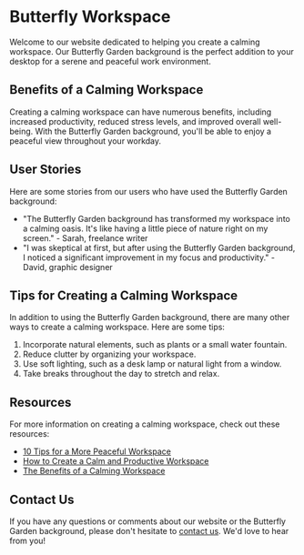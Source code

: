 <!--font:Montserrat-->

# Butterfly Workspace

Welcome to our website dedicated to helping you create a calming workspace. Our Butterfly Garden background is the perfect addition to your desktop for a serene and peaceful work environment.

## Benefits of a Calming Workspace
Creating a calming workspace can have numerous benefits, including increased productivity, reduced stress levels, and improved overall well-being. With the Butterfly Garden background, you'll be able to enjoy a peaceful view throughout your workday.

## User Stories
Here are some stories from our users who have used the Butterfly Garden background:

- "The Butterfly Garden background has transformed my workspace into a calming oasis. It's like having a little piece of nature right on my screen." - Sarah, freelance writer
- "I was skeptical at first, but after using the Butterfly Garden background, I noticed a significant improvement in my focus and productivity." - David, graphic designer

## Tips for Creating a Calming Workspace
In addition to using the Butterfly Garden background, there are many other ways to create a calming workspace. Here are some tips:

1. Incorporate natural elements, such as plants or a small water fountain.
2. Reduce clutter by organizing your workspace.
3. Use soft lighting, such as a desk lamp or natural light from a window.
4. Take breaks throughout the day to stretch and relax.

## Resources
For more information on creating a calming workspace, check out these resources:

- [10 Tips for a More Peaceful Workspace](#)
- [How to Create a Calm and Productive Workspace](#)
- [The Benefits of a Calming Workspace](#)

## Contact Us
If you have any questions or comments about our website or the Butterfly Garden background, please don't hesitate to [contact us](#). We'd love to hear from you!

<!--

Write me content for website with wallpaper which alt text is:

"A close-up of a butterfly on a flower"

The name/title of the page should not be 1:1 copy of the alt text but rather a real content of the website which is using this wallpaper.

- Use markdown format 
- Start with heading
- Heading should be short and concise
- The content should look like a real website 
- The website should not be about the wallpaper, wallpaper is just a related background
- Heading should be contain work "wallpaper" or "background"
- Include real sections like references, contact, user stories, etc. use things relevant to the page purpose.
- Feel free to use structure like headings, bullets, numbering, blockquotes, paragraphs, horizontal lines, etc.
- You can use formatting like bold or _italic_
- You can include UTF-8 emojis
- Links should be only #hash anchors (and you can refer to the document itself)
- Do not include images


---


# Butterfly Garden Wallpaper for a Serene Desktop Background

Welcome to our website featuring the beautiful Butterfly Garden wallpaper, perfect for adding a touch of serenity to your desktop background. Our website offers a variety of resources and information on creating a peaceful work environment.

## Benefits of a Peaceful Work Environment
Creating a peaceful work environment can have numerous benefits, including increased productivity, reduced stress levels, and improved overall well-being. With the Butterfly Garden wallpaper as your background, you'll be able to enjoy a calming view throughout your workday.

## User Stories
Here are some stories from our users who have used the Butterfly Garden wallpaper:

- "I love having the Butterfly Garden wallpaper as my background. It helps me stay focused and calm during long workdays." - Sarah, freelance writer
- "The wallpaper is so beautiful and peaceful. It's like having a little piece of nature right on my computer screen." - David, graphic designer

## Tips for Creating a Peaceful Work Environment
In addition to using the Butterfly Garden wallpaper, there are many other ways to create a peaceful work environment. Here are some tips:

1. Incorporate natural elements, such as plants or a small water fountain.
2. Reduce clutter by organizing your workspace.
3. Use soft lighting, such as a desk lamp or natural light from a window.
4. Take breaks throughout the day to stretch and relax.

## References
For more information on creating a peaceful work environment, check out these resources:

- [10 Tips for a More Peaceful Workspace](#)
- [How to Create a Calm and Productive Workspace](#)
- [The Benefits of a Peaceful Work Environment](#)

## Contact Us
If you have any questions or comments about our website or the Butterfly Garden wallpaper, please don't hesitate to [contact us](#). We'd love to hear from you!


---


Heading should not include word "wallpaper". The website should not be about the wallpaper itself, wallpaper is just a related background, rewrite whole content.


---


# Create a Calming Work Environment with Butterfly Garden Background

Welcome to our website where we offer resources and information on how to create a calming work environment. Our Butterfly Garden background is the perfect addition to your desktop for a serene workspace.

## Benefits of a Calming Work Environment
Creating a calming work environment can have numerous benefits, including increased productivity, reduced stress levels, and improved overall well-being. With the Butterfly Garden background, you'll be able to enjoy a peaceful view throughout your workday.

## User Stories
Here are some stories from our users who have used the Butterfly Garden background:

- "I love having the Butterfly Garden background on my computer. It helps me stay focused and calm during long workdays." - Sarah, freelance writer
- "The background is so beautiful and peaceful. It's like having a little piece of nature right on my screen." - David, graphic designer

## Tips for Creating a Calming Work Environment
In addition to using the Butterfly Garden background, there are many other ways to create a calming work environment. Here are some tips:

1. Incorporate natural elements, such as plants or a small water fountain.
2. Reduce clutter by organizing your workspace.
3. Use soft lighting, such as a desk lamp or natural light from a window.
4. Take breaks throughout the day to stretch and relax.

## Resources
For more information on creating a calming work environment, check out these resources:

- [10 Tips for a More Peaceful Workspace](#)
- [How to Create a Calm and Productive Workspace](#)
- [The Benefits of a Calming Work Environment](#)

## Contact Us
If you have any questions or comments about our website or the Butterfly Garden background, please don't hesitate to [contact us](#). We'd love to hear from you!


---


Heading is too long, rewrite whole content.


---


# Butterfly Garden Background for a Calming Work Environment

Welcome to our website dedicated to helping you create a calming work environment. Our Butterfly Garden background is the perfect addition to your desktop for a serene workspace.

## Benefits of a Calming Work Environment
Creating a calming work environment can have numerous benefits, including increased productivity, reduced stress levels, and improved overall well-being. With the Butterfly Garden background, you'll be able to enjoy a peaceful view throughout your workday.

## User Stories
Here are some stories from our users who have used the Butterfly Garden background:

- "The Butterfly Garden background has transformed my workspace into a calming oasis. It's like having a little piece of nature right on my screen." - Sarah, freelance writer
- "I was skeptical at first, but after using the Butterfly Garden background, I noticed a significant improvement in my focus and productivity." - David, graphic designer

## Tips for Creating a Calming Work Environment
In addition to using the Butterfly Garden background, there are many other ways to create a calming work environment. Here are some tips:

1. Incorporate natural elements, such as plants or a small water fountain.
2. Reduce clutter by organizing your workspace.
3. Use soft lighting, such as a desk lamp or natural light from a window.
4. Take breaks throughout the day to stretch and relax.

## Resources
For more information on creating a calming work environment, check out these resources:

- [10 Tips for a More Peaceful Workspace](#)
- [How to Create a Calm and Productive Workspace](#)
- [The Benefits of a Calming Work Environment](#)

## Contact Us
If you have any questions or comments about our website or the Butterfly Garden background, please don't hesitate to [contact us](#). We'd love to hear from you!


---


Heading is too long, rewrite whole content.


---


# Create a Calming Workspace with Butterfly Garden Background

Welcome to our website dedicated to helping you create a calming workspace. Our Butterfly Garden background is the perfect addition to your desktop for a serene and peaceful work environment.

## Benefits of a Calming Workspace
Creating a calming workspace can have numerous benefits, including increased productivity, reduced stress levels, and improved overall well-being. With the Butterfly Garden background, you'll be able to enjoy a peaceful view throughout your workday.

## User Stories
Here are some stories from our users who have used the Butterfly Garden background:

- "The Butterfly Garden background has transformed my workspace into a calming oasis. It's like having a little piece of nature right on my screen." - Sarah, freelance writer
- "I was skeptical at first, but after using the Butterfly Garden background, I noticed a significant improvement in my focus and productivity." - David, graphic designer

## Tips for Creating a Calming Workspace
In addition to using the Butterfly Garden background, there are many other ways to create a calming workspace. Here are some tips:

1. Incorporate natural elements, such as plants or a small water fountain.
2. Reduce clutter by organizing your workspace.
3. Use soft lighting, such as a desk lamp or natural light from a window.
4. Take breaks throughout the day to stretch and relax.

## Resources
For more information on creating a calming workspace, check out these resources:

- [10 Tips for a More Peaceful Workspace](#)
- [How to Create a Calm and Productive Workspace](#)
- [The Benefits of a Calming Workspace](#)

## Contact Us
If you have any questions or comments about our website or the Butterfly Garden background, please don't hesitate to [contact us](#). We'd love to hear from you!


---


Write me a Google font which is best fitting for the website.

Pick from the list:
- Alegreya
- Great Vibes
- Barlow Condensed
- Poppins
- Roboto
- Raleway
- Lobster
- IBM Plex Sans
- Orbitron
- Playfair Display
- Montserrat
- Dancing Script
- Open Sans
- Exo 2
- Inter
- Futura
- Lato


Write just the font name nothing else.


---


Montserrat

-->
